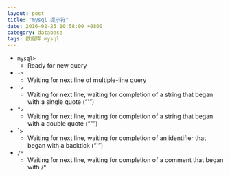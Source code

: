 ```yaml
---
layout: post
title: "mysql 提示符"
date: 2016-02-25 10:58:00 +0800
category: database
tags: 数据库 mysql
---
```


* `mysql>`
    * Ready for new query
* `->`
    * Waiting for next line of multiple-line query
* `'>`
    * Waiting for next line, waiting for completion of a string that began with a single quote (“'”)
* `">`
    * Waiting for next line, waiting for completion of a string that began with a double quote (“"”)
* \`>
    * Waiting for next line, waiting for completion of an identifier that began with a backtick (“\`”)
* `/*`
    * Waiting for next line, waiting for completion of a comment that began with /*